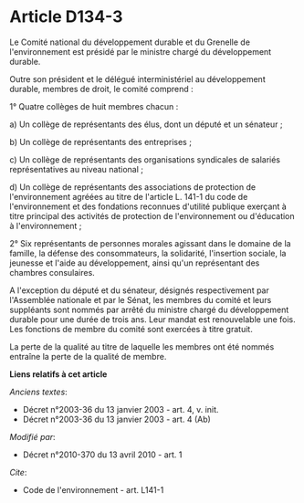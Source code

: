 # Article D134-3

Le Comité national du développement durable et du Grenelle de l'environnement est présidé par le ministre chargé du
développement durable. 

Outre son président et le délégué interministériel au développement durable, membres de droit, le comité comprend : 

1° Quatre collèges de huit membres chacun : 

a) Un collège de représentants des élus, dont un député et un sénateur ; 

b) Un collège de représentants des entreprises ; 

c) Un collège de représentants des organisations syndicales de salariés représentatives au niveau national ; 

d) Un collège de représentants des associations de protection de l'environnement agréées au titre de l'article L. 141-1 du
code de l'environnement et des fondations reconnues d'utilité publique exerçant à titre principal des activités de protection
de l'environnement ou d'éducation à l'environnement ; 

2° Six représentants de personnes morales agissant dans le domaine de la famille, la défense des consommateurs, la
solidarité, l'insertion sociale, la jeunesse et l'aide au développement, ainsi qu'un représentant des chambres consulaires.

A l'exception du député et du sénateur, désignés respectivement par l'Assemblée nationale et par le Sénat, les membres du
comité et leurs suppléants sont nommés par arrêté du ministre chargé du développement durable pour une durée de trois ans.
Leur mandat est renouvelable une fois. Les fonctions de membre du comité sont exercées à titre gratuit. 

La perte de la qualité au titre de laquelle les membres ont été nommés entraîne la perte de la qualité de membre.

**Liens relatifs à cet article**

_Anciens textes_:

  - Décret n°2003-36 du 13 janvier 2003 - art. 4, v. init.
  - Décret n°2003-36 du 13 janvier 2003 - art. 4 (Ab)

_Modifié par_:

  - Décret n°2010-370 du 13 avril 2010 - art. 1

_Cite_:

  - Code de l'environnement - art. L141-1
